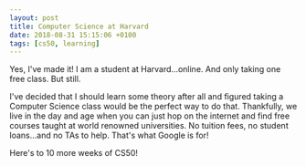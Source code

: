 ```yaml
---
layout: post
title: Computer Science at Harvard
date: 2018-08-31 15:15:06 +0100
tags: [cs50, learning]
---
```


Yes, I've made it! I am a student at Harvard...online. And only taking one free class. But still.

I've decided that I should learn some theory after all and figured taking a Computer Science class would be the perfect way to do that. Thankfully, we live in the day and age when you can just hop on the internet and find free courses taught at world renowned universities. No tuition fees, no student loans...and no TAs to help. That's what Google is for!

Here's to 10 more weeks of CS50!
